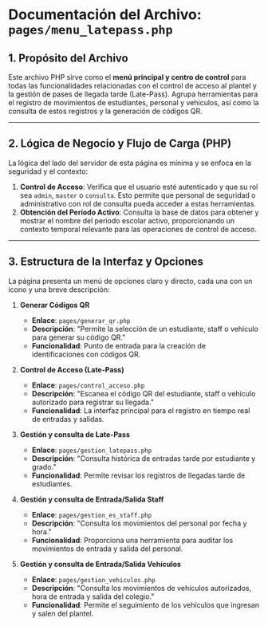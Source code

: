 # Documentación del Archivo: `pages/menu_latepass.php`

## 1. Propósito del Archivo

Este archivo PHP sirve como el **menú principal y centro de control** para todas las funcionalidades relacionadas con el control de acceso al plantel y la gestión de pases de llegada tarde (Late-Pass). Agrupa herramientas para el registro de movimientos de estudiantes, personal y vehículos, así como la consulta de estos registros y la generación de códigos QR.

---

## 2. Lógica de Negocio y Flujo de Carga (PHP)

La lógica del lado del servidor de esta página es mínima y se enfoca en la seguridad y el contexto:

1.  **Control de Acceso**: Verifica que el usuario esté autenticado y que su rol sea `admin`, `master` o `consulta`. Esto permite que personal de seguridad o administrativo con rol de consulta pueda acceder a estas herramientas.
2.  **Obtención del Período Activo**: Consulta la base de datos para obtener y mostrar el nombre del período escolar activo, proporcionando un contexto temporal relevante para las operaciones de control de acceso.

---

## 3. Estructura de la Interfaz y Opciones

La página presenta un menú de opciones claro y directo, cada una con un icono y una breve descripción:

1.  **Generar Códigos QR**
    *   **Enlace**: `pages/generar_qr.php`
    *   **Descripción**: "Permite la selección de un estudiante, staff o vehículo para generar su código QR."
    *   **Funcionalidad**: Punto de entrada para la creación de identificaciones con códigos QR.

2.  **Control de Acceso (Late-Pass)**
    *   **Enlace**: `pages/control_acceso.php`
    *   **Descripción**: "Escanea el código QR del estudiante, staff o vehículo autorizado para registrar su llegada."
    *   **Funcionalidad**: La interfaz principal para el registro en tiempo real de entradas y salidas.

3.  **Gestión y consulta de Late-Pass**
    *   **Enlace**: `pages/gestion_latepass.php`
    *   **Descripción**: "Consulta histórica de entradas tarde por estudiante y grado."
    *   **Funcionalidad**: Permite revisar los registros de llegadas tarde de estudiantes.

4.  **Gestión y consulta de Entrada/Salida Staff**
    *   **Enlace**: `pages/gestion_es_staff.php`
    *   **Descripción**: "Consulta los movimientos del personal por fecha y hora."
    *   **Funcionalidad**: Proporciona una herramienta para auditar los movimientos de entrada y salida del personal.

5.  **Gestión y consulta de Entrada/Salida Vehículos**
    *   **Enlace**: `pages/gestion_vehiculos.php`
    *   **Descripción**: "Consulta los movimientos de vehículos autorizados, hora de entrada y salida del colegio."
    *   **Funcionalidad**: Permite el seguimiento de los vehículos que ingresan y salen del plantel.
